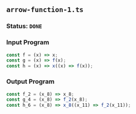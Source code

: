 ## `arrow-function-1.ts`

### Status: `DONE`

### Input Program

```typescript
const f = (x) => x;
const g = (x) => f(x);
const h = (x) => x((x) => f(x));
```

### Output Program

```typescript
const f_2 = (x_8) => x_8;
const g_4 = (x_8) => f_2(x_8);
const h_6 = (x_8) => x_8((x_11) => f_2(x_11));
```

